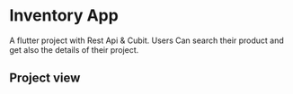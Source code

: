 # Inventory App
  A flutter project with Rest Api & Cubit.
  Users Can search their product and get also the details of their project.
## Project view 
